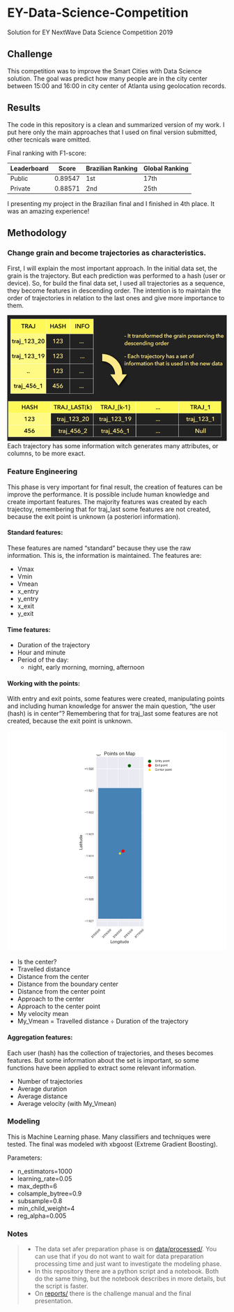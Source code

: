 # EY-Data-Science-Competition
Solution for EY NextWave Data Science Competition 2019

## Challenge
This competition was to improve the Smart Cities with Data Science solution. The goal was predict how many people are in the city center between 15:00 and 16:00 in city center of Atlanta using geolocation records.

## Results
The code in this repository is a clean and summarized version of my work. I put here only the main approaches that I used on final version submitted, other tecnicals ware omitted.

Final ranking with F1-score:

|Leaderboard     |Score     |Brazilian Ranking| Global Ranking|
|----------------|----------|-----------------|---------------|
|Public          |0.89547   |1st              |17th           |
|Private         |0.88571   |2nd              |25th           |

I presenting my project in the Brazilian final and I finished in 4th place. It was an amazing experience!

## Methodology

### Change grain and become trajectories as characteristics. 
First, I will explain the most important approach. In the initial data set, the grain is the trajectory. But each prediction was performed to a hash (user or device). So, for build the final data set, I used all trajectories as a sequence, they become features in descending order. The intention is to maintain the order of trajectories in relation to the last ones and give more importance to them.

![Approach](reports/images/change_grain.png)
Each trajectory has some information witch generates many attributes, or columns, to be more exact. 

### Feature Engineering
This phase is very important for final result, the creation of features can be improve the performance. It is possible include human knowledge and create important features. The majority features was created by each trajectoy, remembering that for traj_last some features are not created, because the exit point is unknown (a posteriori information).

#### Standard features:
These features are named “standard” because they use the raw information. This is, the information is maintained.
The features are:
- Vmax
- Vmin
- Vmean
- x_entry
- y_entry
- x_exit
- y_exit

#### Time features:
- Duration of the trajectory
- Hour and minute
- Period of the day:
  - night, early morning, morning, afternoon

#### Working with the points:
With entry and exit points, some features were created, manipulating points and including human knowledge for answer the main question, “the user (hash) is in center”? 
Remembering that for traj_last some features are not created, because the exit point is unknown.

![Points on Map](reports/images/distance_center_seaborn.png)

- Is the center?
- Travelled distance
- Distance from the center
- Distance from the boundary center
- Distance from the center point
- Approach to the center
- Approach to the center point
- My velocity mean
- My_Vmean = Travelled distance ÷ Duration of the trajectory

#### Aggregation features:
Each user (hash) has the collection of trajectories, and theses becomes features. But some information about the set is important, so some functions have been applied to extract some relevant information.
- Number of trajectories
- Average duration
- Average distance
- Average velocity (with My_Vmean)

### Modeling
This is Machine Learning phase. Many classifiers and techniques were tested. The final was modeled with xbgoost (Extreme Gradient Boosting). 

Parameters:
- n_estimators=1000
- learning_rate=0.05
- max_depth=6
- colsample_bytree=0.9 
- subsample=0.8
- min_child_weight=4
- reg_alpha=0.005

### Notes

> - The data set afer preparation phase is on [data/processed/](data/processed/). You can use that if you do not want to wait for data preparation processing time and just want to investigate the modeling phase.
> - In this repository there are a python script and a notebook. Both do the same thing, but the notebook describes in more details, but the script is faster.
> - On [reports/](reports/) there is the challenge manual and the final presentation.
